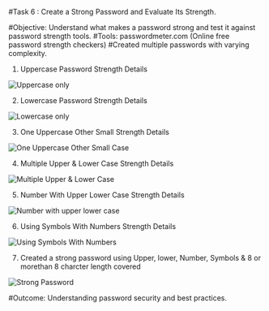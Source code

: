 #Task 6 : Create a Strong Password and Evaluate Its Strength.

#Objective: Understand what makes a password strong and test it against password strength tools.
#Tools: passwordmeter.com (Online free password strength checkers)
#Created multiple passwords with varying complexity.

1. Uppercase Password Strength Details

![Uppercase only](images/Uppercase_Password.png)

2. Lowercase Password Strength Details

![Lowercase only](images/Lower_Case.png)

3. One Uppercase Other Small Strength Details

![One Uppercase Other Small Case](images/One_Uppercase_Other_Small.png)

4. Multiple Upper & Lower Case Strength Details

![Multiple Upper & Lower Case](images/Upper_Lower_Multiple.png)

5. Number With Upper Lower Case Strength Details

![Number with upper lower case](images/Number_with_upper_lower.png)

6. Using Symbols With Numbers Strength Details

![Using Symbols With Numbers](images/Using_Symbols_With_Numbers.png)

7. Created a strong password using Upper, lower, Number, Symbols & 8 or morethan 8 charcter length covered

![Strong Password](images/Strong_Password.png)

#Outcome: Understanding password security and best practices.
